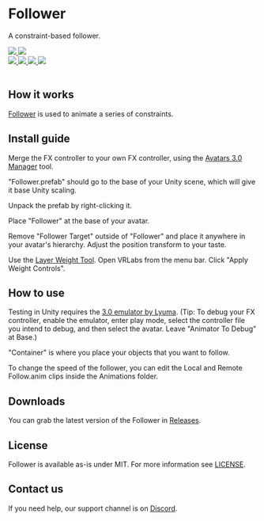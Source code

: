 <div>
  <h1>Follower</h1>
  <p>
     A constraint-based follower.
  </p>

  <a href="https://github.com/VRLabs/Follower/releases/latest">
    <img src="https://img.shields.io/github/v/release/VRLabs/Follower.svg?style=flat-square">
  </a>
  <a href="https://github.com/VRLabs/Follower/releases/latest">
    <img src="https://img.shields.io/badge/Unity-2019.4-green.svg?style=flat-square">
  </a>
  <br />
  <a href="https://github.com/VRLabs/Follower/issues">
    <img src="https://img.shields.io/github/issues-raw/VRLabs/Follower.svg?style=flat-square">
  </a>
  <a href="https://github.com/VRLabs/Follower/issues?q=is%3Aissue+is%3Aclosed">
    <img src="https://img.shields.io/github/issues-closed-raw/VRLabs/Follower.svg?style=flat-square">
  </a>
  <a href="https://github.com/VRLabs/Follower/pull">
    <img src="https://img.shields.io/github/issues-pr-raw/VRLabs/Follower.svg?style=flat-square">
  </a>
  <a href="https://github.com/VRLabs/Follower/pulls?q=is%3Apr+is%3Aclosed">
    <img src="https://img.shields.io/github/issues-pr-closed-raw/VRLabs/Follower.svg?style=flat-square">
  </a>
  <br />
  <br />
</div>

## How it works

[Follower](https://github.com/VRLabs/Follower) is used to animate a series of constraints.

## Install guide

Merge the FX controller to your own FX controller, using the [Avatars 3.0 Manager](https://github.com/VRLabs/Avatars-3.0-Manager) tool.
 
"Follower.prefab" should go to the base of your Unity scene, which will give it base Unity scaling.

Unpack the prefab by right-clicking it.

Place "Follower" at the base of your avatar.

Remove "Follower Target" outside of "Follower" and place it anywhere in your avatar's hierarchy. Adjust the position transform to your taste.

Use the [Layer Weight Tool](https://github.com/VRLabs/Layer-Weight-Tool/). Open VRLabs from the menu bar. Click "Apply Weight Controls".

## How to use

Testing in Unity requires the [3.0 emulator by Lyuma](https://github.com/lyuma/Av3Emulator). (Tip: To debug your FX controller, enable the emulator, enter play mode, select the controller file you intend to debug, and then select the avatar. Leave "Animator To Debug" at Base.)

"Container" is where you place your objects that you want to follow.

To change the speed of the follower, you can edit the Local and Remote Follow.anim clips inside the Animations folder.

## Downloads

You can grab the latest version of the Follower in [Releases](https://github.com/VRLabs/Follower/releases/latest).

## License

Follower is available as-is under MIT. For more information see [LICENSE](https://github.com/VRLabs/Follower/blob/dev/LICENSE).

## Contact us

If you need help, our support channel is on [Discord](https://discord.vrlabs.dev).
